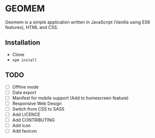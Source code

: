 # GEOMEM

Geomem is a simple application written in JavaScript (Vanilla using ES6 
features), HTML and CSS.

## Installation

* Clone
* `npm install`

## TODO

* [ ] Offline mode
* [ ] Data export
* [ ] Manifest for mobile support (Add to homescreen feature)
* [ ] Responsive Web Design
* [ ] Switch from CSS to SASS
* [ ] Add LICENCE
* [ ] Add CONTRIBUTING
* [ ] Add icon
* [ ] Add favicon
